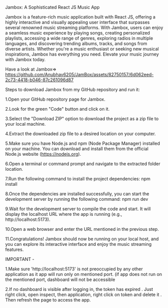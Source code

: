 Jambox: A Sophisticated React JS Music App

Jambox is a feature-rich music application built with React JS, offering a highly interactive and visually appealing user interface that surpasses several renowned music streaming platforms. With Jambox, users can enjoy a seamless music experience by playing songs, creating personalized playlists, accessing a wide range of genres, exploring radios in multiple languages, and discovering trending albums, tracks, and songs from diverse artists. Whether you're a music enthusiast or seeking new musical inspirations, Jambox has everything you need. Elevate your music journey with Jambox today.

Have a look at Jambox=>
https://github.com/Anubhav6205/JamBox/assets/82750157/6d062eed-2c73-4418-b046-87c261096d87

Steps to download Jambox from my GitHub repository and run it:

1.Open your GitHub repository page for Jambox.

2.Look for the green "Code" button and click on it.

3.Select the "Download ZIP" option to download the project as a zip file to your local machine.

4.Extract the downloaded zip file to a desired location on your computer.

5.Make sure you have Node.js and npm (Node Package Manager) installed on your machine. You can download and install them from the official Node.js website (https://nodejs.org).

6.Open a terminal or command prompt and navigate to the extracted folder location.

7.Run the following command to install the project dependencies: npm install

8.Once the dependencies are installed successfully, you can start the development server by running the following command: npm run dev

9.Wait for the development server to compile the code and start. It will display the localhost URL where the app is running (e.g., http://localhost:5173).

10.Open a web browser and enter the URL mentioned in the previous step.

11.Congratulations! Jambox should now be running on your local host, and you can explore its interactive interface and enjoy the music streaming features.

IMPORTANT -

1.Make sure 'http://localhost:5173' is not preoccupied by any other application as it app will run only on mentioned port. (if app does not run on the mentioned port, dashboard will not be accessible

2.If no dashboard is visible after logging in, the token has expired . Just right click, open inspect, then application, right click on token and delete it . Then refresh the page to access the app.



